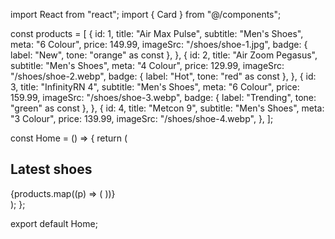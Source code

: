 import React from "react";
import { Card } from "@/components";

const products = [
{
id: 1,
title: "Air Max Pulse",
subtitle: "Men's Shoes",
meta: "6 Colour",
price: 149.99,
imageSrc: "/shoes/shoe-1.jpg",
badge: { label: "New", tone: "orange" as const },
},
{
id: 2,
title: "Air Zoom Pegasus",
subtitle: "Men's Shoes",
meta: "4 Colour",
price: 129.99,
imageSrc: "/shoes/shoe-2.webp",
badge: { label: "Hot", tone: "red" as const },
},
{
id: 3,
title: "InfinityRN 4",
subtitle: "Men's Shoes",
meta: "6 Colour",
price: 159.99,
imageSrc: "/shoes/shoe-3.webp",
badge: { label: "Trending", tone: "green" as const },
},
{
id: 4,
title: "Metcon 9",
subtitle: "Men's Shoes",
meta: "3 Colour",
price: 139.99,
imageSrc: "/shoes/shoe-4.webp",
},
];

const Home = () => {
return (
<main className="mx-auto max-w-7xl px-4 sm:px-6 lg:px-8">
<section aria-labelledby="latest" className="pb-12">
<h2 id="latest" className="mb-6 text-heading-3 text-dark-900">
Latest shoes
</h2>
<div className="grid grid-cols-1 gap-6 sm:grid-cols-2 lg:grid-cols-3">
{products.map((p) => (
<Card
              key={p.id}
              title={p.title}
              subtitle={p.subtitle}
              meta={p.meta}
              imageSrc={p.imageSrc}
              price={p.price}
              badge={p.badge}
            />
))}
</div>
</section>
</main>
);
};

export default Home;
